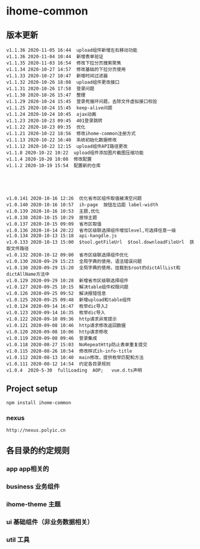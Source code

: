 <!--
 * @Descripttion: 
 * @version: 
 * @Author: wwq
 * @Date: 2020-11-04 17:56:27
 * @LastEditors: wwq
 * @LastEditTime: 2020-11-05 16:43:51
-->

# ihome-common
## 版本更新
```
v1.1.36 2020-11-05 16:44  upload组件新增左右移动功能
v1.1.36 2020-11-04 10:44  新增表单验证
v1.1.35 2020-11-03 16:54  修改下拉分页搜索聚焦
v1.1.34 2020-10-27 14:57  修改基础的下拉分页使用
v1.1.33 2020-10-27 10:47  新增时间过滤器
v1.1.32 2020-10-26 18:08  upload组件更改接口
v1.1.31 2020-10-26 17:58  登录问题
v1.1.30 2020-10-26 15:47  整理
v1.1.29 2020-10-24 15:45  登录死循环问题，去除文件虚拟接口校验
v1.1.25 2020-10-24 15:45  keep-alive问题
v1.1.24 2020-10-24 10:45  ajax动画
v1.1.23 2020-10-23 09:45  401登录跳转
v1.1.22 2020-10-23 09:35  优化
v1.1.21 2020-10-22 18:56  修改ihome-common注册方式
v1.1.13 2020-10-22 16:40  系统初始化数据修改
v1.1.12 2020-10-22 12:15  upload组件API路径更改
v1.1.8 2020-10-22 10:22  upload组件添加图片截图压缩功能
v1.1.4 2020-10-20 10:08  修改配置
v1.1.2 2020-10-19 15:54  配置新的仓库





v1.0.141 2020-10-16 12:26  优化省市区组件取值被清空问题
v1.0.140 2020-10-16 10:57  ih-page  按钮左边距 label-width
v1.0.139 2020-10-16 10:53  主题,优化
v1.0.138 2020-10-15 10:29  居恒主题
v1.0.137 2020-10-15 09:09  省市区取值
v1.0.136 2020-10-14 20:22  省市区级联选择组件增加level,可选择任意一级
v1.0.134 2020-10-13 15:18  api-hangdle.js
v1.0.133 2020-10-13 15:00  $tool.getFileUrl  $tool.downloadFileUrl  获取文件路径
v1.0.132 2020-10-12 09:00  省市区级联选择组件优化
v1.0.130 2020-09-29 15:23  全局字典的使用，语法错误问题
v1.0.130 2020-09-29 15:20  全局字典的使用，挂载到$root的dictAllList和dictAllName方法中
v1.0.129 2020-09-29 10:28  新增省市区级联选择组件
v1.0.127 2020-09-25 10:15  解决table组件权限问题
v1.0.126 2020-09-25 09:52  解决报错信息
v1.0.125 2020-09-25 09:48  新增upload和table组件
v1.0.124 2020-09-14 16:47  枚举dic导入2
v1.0.123 2020-09-14 16:35  枚举dic导入
v1.0.122 2020-09-10 09:36  http请求异常提示
v1.0.121 2020-09-08 10:46  http请求修改返回数据
v1.0.120 2020-09-08 10:06  http请求修改
v1.0.119 2020-09-08 09:46  登录集成
v1.0.118 2020-08-27 15:03  NoRepeatHttp防止表单重复提交
v1.0.115 2020-08-26 10:54  修改样式ih-info-title
v1.0.112 2020-08-13 10:40  main修改，提供枚举匹配和方法
v1.0.111 2020-08-12 14:54  约定各目录规则
v1.0.4  2020-5-30  fullLoading  AOP;   vue.d.ts声明
```

## Project setup
```
npm install ihome-common
```

### nexus
```
http://nexus.polyic.cn
```

## 各目录的约定规则

### app app相关的

### business 业务组件

### ihome-theme 主题

### ui 基础组件（非业务数据相关）

### util  工具
